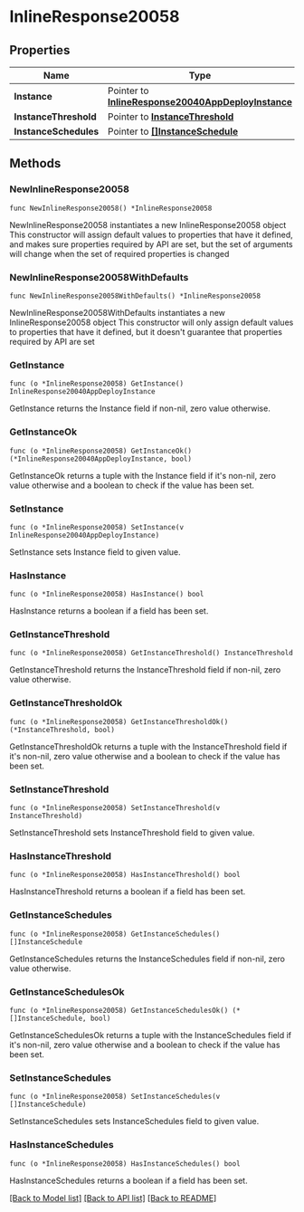 # InlineResponse20058

## Properties

Name | Type | Description | Notes
------------ | ------------- | ------------- | -------------
**Instance** | Pointer to [**InlineResponse20040AppDeployInstance**](inline_response_200_40_appDeploy_instance.md) |  | [optional] 
**InstanceThreshold** | Pointer to [**InstanceThreshold**](instanceThreshold.md) |  | [optional] 
**InstanceSchedules** | Pointer to [**[]InstanceSchedule**](InstanceSchedule.md) |  | [optional] 

## Methods

### NewInlineResponse20058

`func NewInlineResponse20058() *InlineResponse20058`

NewInlineResponse20058 instantiates a new InlineResponse20058 object
This constructor will assign default values to properties that have it defined,
and makes sure properties required by API are set, but the set of arguments
will change when the set of required properties is changed

### NewInlineResponse20058WithDefaults

`func NewInlineResponse20058WithDefaults() *InlineResponse20058`

NewInlineResponse20058WithDefaults instantiates a new InlineResponse20058 object
This constructor will only assign default values to properties that have it defined,
but it doesn't guarantee that properties required by API are set

### GetInstance

`func (o *InlineResponse20058) GetInstance() InlineResponse20040AppDeployInstance`

GetInstance returns the Instance field if non-nil, zero value otherwise.

### GetInstanceOk

`func (o *InlineResponse20058) GetInstanceOk() (*InlineResponse20040AppDeployInstance, bool)`

GetInstanceOk returns a tuple with the Instance field if it's non-nil, zero value otherwise
and a boolean to check if the value has been set.

### SetInstance

`func (o *InlineResponse20058) SetInstance(v InlineResponse20040AppDeployInstance)`

SetInstance sets Instance field to given value.

### HasInstance

`func (o *InlineResponse20058) HasInstance() bool`

HasInstance returns a boolean if a field has been set.

### GetInstanceThreshold

`func (o *InlineResponse20058) GetInstanceThreshold() InstanceThreshold`

GetInstanceThreshold returns the InstanceThreshold field if non-nil, zero value otherwise.

### GetInstanceThresholdOk

`func (o *InlineResponse20058) GetInstanceThresholdOk() (*InstanceThreshold, bool)`

GetInstanceThresholdOk returns a tuple with the InstanceThreshold field if it's non-nil, zero value otherwise
and a boolean to check if the value has been set.

### SetInstanceThreshold

`func (o *InlineResponse20058) SetInstanceThreshold(v InstanceThreshold)`

SetInstanceThreshold sets InstanceThreshold field to given value.

### HasInstanceThreshold

`func (o *InlineResponse20058) HasInstanceThreshold() bool`

HasInstanceThreshold returns a boolean if a field has been set.

### GetInstanceSchedules

`func (o *InlineResponse20058) GetInstanceSchedules() []InstanceSchedule`

GetInstanceSchedules returns the InstanceSchedules field if non-nil, zero value otherwise.

### GetInstanceSchedulesOk

`func (o *InlineResponse20058) GetInstanceSchedulesOk() (*[]InstanceSchedule, bool)`

GetInstanceSchedulesOk returns a tuple with the InstanceSchedules field if it's non-nil, zero value otherwise
and a boolean to check if the value has been set.

### SetInstanceSchedules

`func (o *InlineResponse20058) SetInstanceSchedules(v []InstanceSchedule)`

SetInstanceSchedules sets InstanceSchedules field to given value.

### HasInstanceSchedules

`func (o *InlineResponse20058) HasInstanceSchedules() bool`

HasInstanceSchedules returns a boolean if a field has been set.


[[Back to Model list]](../README.md#documentation-for-models) [[Back to API list]](../README.md#documentation-for-api-endpoints) [[Back to README]](../README.md)


